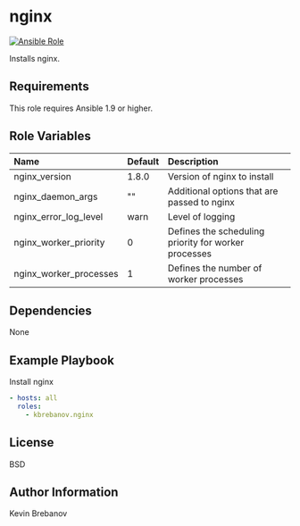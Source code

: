 nginx
=====

[![Ansible Role](https://img.shields.io/ansible/role/4966.svg)](https://galaxy.ansible.com/list#/roles/4966)

Installs nginx.

Requirements
------------

This role requires Ansible 1.9 or higher.

Role Variables
--------------

| Name                   | Default | Description                                          |
|:-----------------------|:--------|:-----------------------------------------------------|
| nginx_version          | 1.8.0   | Version of nginx to install                          |
| nginx_daemon_args      | ""      | Additional options that are passed to nginx          |
| nginx_error_log_level  | warn    | Level of logging                                     |
| nginx_worker_priority  | 0       | Defines the scheduling priority for worker processes |
| nginx_worker_processes | 1       | Defines the number of worker processes               |


Dependencies
------------

None

Example Playbook
----------------

Install nginx
```yaml
- hosts: all
  roles:
    - kbrebanov.nginx
```

License
-------

BSD

Author Information
------------------

Kevin Brebanov
